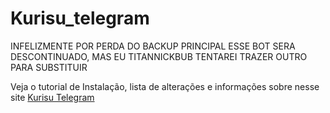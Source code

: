 # Kurisu_telegram

INFELIZMENTE POR PERDA DO BACKUP PRINCIPAL ESSE BOT SERA DESCONTINUADO, MAS EU TITANNICKBUB TENTAREI TRAZER OUTRO PARA SUBSTITUIR 

Veja o tutorial de Instalação, lista de alterações e informações sobre nesse site [Kurisu Telegram](https://titannickbub.neocities.org/Kurisu)
